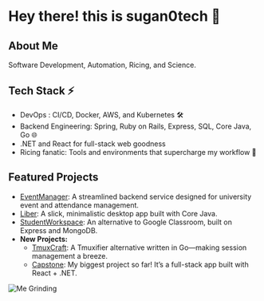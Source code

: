 # Hey there! this is sugan0tech 👋

## About Me

Software Development, Automation, Ricing, and Science. 

## Tech Stack ⚡

- DevOps : CI/CD, Docker, AWS, and Kubernetes 🛠️
- Backend Engineering: Spring, Ruby on Rails, Express, SQL, Core Java, Go 🌐
- .NET and React for full-stack web goodness
- Ricing fanatic: Tools and environments that supercharge my workflow 🚀

## Featured Projects

- [EventManager](https://github.com/sugan0tech/Event-Manager): A streamlined backend service designed for university event and attendance management.
- [Liber](https://github.com/sugan0tech/liber): A slick, minimalistic desktop app built with Core Java.
- [StudentWorkspace](https://github.com/sugan0tech/student-workspace): An alternative to Google Classroom, built on Express and MongoDB.
- **New Projects:**
  - [TmuxCraft](https://github.com/sugan0tech/tmuxcraft): A Tmuxifier alternative written in Go—making session management a breeze.
  - [Capstone](https://github.com/sugan0tech/capstone): My biggest project so far! It’s a full-stack app built with React + .NET.


![Me Grinding](https://i.giphy.com/media/v1.Y2lkPTc5MGI3NjExa2VkNTFmNnk4YXF0M3I2ZGUwOTZrZXZ3ODJqN2U2czlvemx6YXhlYyZlcD12MV9pbnRlcm5hbF9naWZfYnlfaWQmY3Q9Zw/JqmupuTVZYaQX5s094/giphy.gif)
